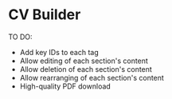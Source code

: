 # CV Builder

TO DO:
- Add key IDs to each tag
- Allow editing of each section's content
- Allow deletion of each section's content
- Allow rearranging of each section's content
- High-quality PDF download
